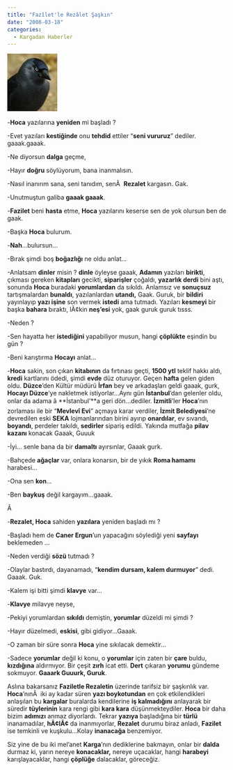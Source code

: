 ```yaml
---
title: "Fazîlet'le Rezâlet Şaşkın"
date: "2008-03-18"
categories: 
  - Kargadan Haberler
---
```


[![karga.jpg](../uploads/2008/03/karga.jpg)](../uploads/2008/03/karga.jpg "karga.jpg")

\-**Hoca** yazılarına **yeniden** mi başladı ?

\-Evet yazıları **kestiğinde** onu **tehdid** ettiler “**seni vururuz**” dediler. gaaak.gaaak.

\-Ne diyorsun **dalga** geçme,

\-Hayır **doğru** söylüyorum, bana inanmalısın.

\-Nasıl inanırım sana, seni tanıdım, senÂ  **Rezalet** kargasın. Gak.

\-Unutmuştun galiba **gaaak gaaak**.

\-**Fazilet** beni **hasta** etme, **Hoca** yazılarını keserse sen de yok olursun ben de gaak.

\-Başka **Hoca** bulurum.

\-**Nah**…bulursun…

\-Bırak şimdi boş **boğazlığı** ne oldu anlat...

\-Anlatsam **dinler** misin ? **dinle** öyleyse gaaak, **Adamın** yazıları **birikti**, çıkması gereken **kitapları** gecikti, **siparişler** çoğaldı, **yazarlık derdi** bini aştı, sonunda **Hoca** buradaki **yorumlardan** da sıkıldı. Anlamsız ve **sonuçsuz** tartışmalardan **bunaldı**, yazılanlardan **utandı,** Gaak. Guruk, bir **bildiri** yayınlayıp **yazı işine** son vermek **istedi** ama tutmadı. Yazıları **kesmeyi** bir başka **bahara** bıraktı, lÃ¢kin **neş’esi** yok, gaak guruk guruk tısss.

\-Neden ?

\-Sen hayatta her **istediğini** yapabiliyor musun, hangi **çöplükte** eşindin bu gün ?

\-Beni karıştırma **Hocayı** anlat…

\-**Hoca** sakin, son çıkan **kitabının** da fırtınası geçti, **1500 ytl** teklif hakkı aldı, **kredi** kartlarını ödedi, şimdi **evde** düz oturuyor. Geçen **hafta** gelen giden oldu. **Düzce**’den Kültür müdürü **İrfan** bey ve arkadaşları geldi gaaak, gurk, **Hocayı Düzce**’ye nakletmek istiyorlar…Aynı gün **İstanbul**’dan gelenler oldu, onlar da adama â **İstanbul’**a geri dön…dediler. **İzmitli**’ler **Hoca**’nın zorlaması ile bir “**Mevlevî Evi**” açmaya karar verdiler, **İzmit Belediyesi**’ne devredilen eski **SEKA** lojmanlarından birini ayırıp **onardılar**, ev sıvandı, **boyandı**, perdeler takıldı, **sedirler** sipariş edildi. Yakında mutfağa **pilav kazanı** konacak Gaaak, Guuuk

\-İyi… senle bana da bir **damaltı** ayırsınlar, Gaaak gurk.

\-Bahçede **ağaçlar** var, onlara konarsın, bir de yıkık **Roma hamamı** harabesi...

\-Ona sen **kon**…

\-Ben **baykuş** değil kargayım…gaaak.

Â 

\-**Rezalet, Hoca** sahiden **yazılara** yeniden başladı mı ?

\-Başladı hem de **Caner Ergun**’un yapacağını söylediği yeni **sayfayı** beklemeden …

\-Neden verdiği **sözü** tutmadı ?

\-Olaylar bastırdı, dayanamadı, “**kendim dursam, kalem durmuyor**” dedi. Gaaak. Guk.

\-Kalem işi bitti şimdi **klavye** var…

\-**Klavye** milavye neyse,

\-Pekiyi yorumlardan **sıkıldı** demiştin, **yorumlar** düzeldi mi şimdi ?

\-Hayır düzelmedi, **eskisi**, gibi gidiyor…Gaaak.

\-O zaman bir süre sonra **Hoca** yine sıkılacak demektir…

\-Sadece **yorumlar** değil ki konu, o **yorumlar** için zaten bir **çare** buldu, **kızdığına** aldırmıyor. Bir çeşit **zırh** icat etti. **Dert** çıkaran **yorumu** gündeme sokmuyor. **Gaaark Guuurk, Guruk**.

Aslına bakarsanız **Faziletle Rezaletin** üzerinde tarifsiz bir şaşkınlık var. **Hoca**’nınÂ  iki ay kadar süren **yazı boykotundan** en çok etkilendikleri anlaşılan bu **kargalar** buralarda kendilerine **iş kalmadığını** anlayarak bir süredir **tüylerinin** kara rengi gibi **kara kara** düşünmekteydiler. **Hoca** bir daha bizim **adımızı** anmaz diyorlardı. Tekrar **yazıya** başladığına bir **türlü** inanamadılar, **hÃ¢lÃ¢** da inanmıyorlar, **Rezalet** durumu biraz anladı, **Fazilet** ise temkinli ve kuşkulu…Kolay **inanacağa** benzemiyor.

Siz yine de bu iki mel’anet **Karga**’nın dediklerine bakmayın, onlar bir **dalda** durmaz ki, yarın nereye **konacaklar,** nereye uçacaklar, hangi **harabeyi** karışlayacaklar, hangi **çöplüğe** dalacaklar, göreceğiz.
